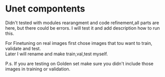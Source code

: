 # Unet compontents


Didn't tested with modules rearangment and code refinement,all parts are here, but there could be errors.
I will test it and add description how to run this.

For Finetuning on real images first chose images that tou want to train, validate and test.  
Later I will rename and make train,val,test myself.

P.s. If you are testing on Golden set make sure you didn't include those images in training or validation.